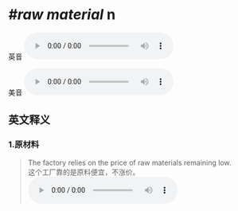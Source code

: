 # ***\#raw material*** n
英音
<audio src="./media/raw material1_AAC.aac" controls="controls"></audio>

美音
<audio src="./media/raw material2_AAC.aac" controls="controls"></audio>



  

英文释义
---
### 1.**原材料**  

 > The factory relies on the price of raw materials remaining low.  
 > 这个工厂靠的是原料便宜，不涨价。    
<audio src="./media/rely53.aac" controls="controls"></audio>


